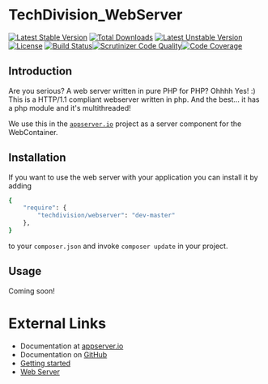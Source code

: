 # TechDivision_WebServer

[![Latest Stable Version](https://poser.pugx.org/techdivision/webserver/v/stable.png)](https://packagist.org/packages/techdivision/webserver) [![Total Downloads](https://poser.pugx.org/techdivision/webserver/downloads.png)](https://packagist.org/packages/techdivision/webserver) [![Latest Unstable Version](https://poser.pugx.org/techdivision/webserver/v/unstable.png)](https://packagist.org/packages/techdivision/webserver) [![License](https://poser.pugx.org/techdivision/webserver/license.png)](https://packagist.org/packages/techdivision/webserver) [![Build Status](https://travis-ci.org/techdivision/TechDivision_WebServer.png)](https://travis-ci.org/techdivision/TechDivision_WebServer)[![Scrutinizer Code Quality](https://scrutinizer-ci.com/g/techdivision/TechDivision_WebServer/badges/quality-score.png?b=master)](https://scrutinizer-ci.com/g/techdivision/TechDivision_WebServer/?branch=master)[![Code Coverage](https://scrutinizer-ci.com/g/techdivision/TechDivision_WebServer/badges/coverage.png?b=master)](https://scrutinizer-ci.com/g/techdivision/TechDivision_WebServer/?branch=master)

## Introduction

Are you serious? A web server written in pure PHP for PHP? Ohhhh Yes! :) This is a HTTP/1.1 compliant webserver written in php.
And the best... it has a php module and it's multithreaded!

We use this in the [`appserver.io`](<http://www.appserver.io>) project as a server component for the WebContainer.

## Installation

If you want to use the web server with your application you can install it by adding

```sh
{
    "require": {
        "techdivision/webserver": "dev-master"
    },
}
```

to your ```composer.json``` and invoke ```composer update``` in your project.

## Usage

Coming soon!

# External Links

* Documentation at [appserver.io](http://docs.appserver.io)
* Documentation on [GitHub](https://github.com/techdivision/TechDivision_AppserverDocumentation)
* [Getting started](https://github.com/techdivision/TechDivision_AppserverDocumentation/tree/master/docs/getting-started)
* [Web Server](https://github.com/techdivision/TechDivision_AppserverDocumentation/tree/master/docs/components/servers/webserver)